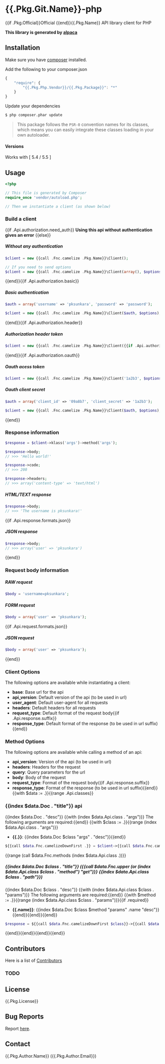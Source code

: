 # {{.Pkg.Git.Name}}-php

{{if .Pkg.Official}}Official {{end}}{{.Pkg.Name}} API library client for PHP

__This library is generated by [alpaca](https://github.com/pksunkara/alpaca)__

## Installation

Make sure you have [composer](https://getcomposer.org) installed.

Add the following to your composer.json

```js
{
    "require": {
        "{{.Pkg.Php.Vendor}}/{{.Pkg.Package}}": "*"
    }
}
```

Update your dependencies

```bash
$ php composer.phar update
```

> This package follows the `PSR-0` convention names for its classes, which means you can easily integrate these classes loading in your own autoloader.

#### Versions

Works with [ 5.4 / 5.5 ]

## Usage

```php
<?php

// This file is generated by Composer
require_once 'vendor/autoload.php';

// Then we instantiate a client (as shown below)
```

### Build a client
{{if .Api.authorization.need_auth}}
**Using this api without authentication gives an error**
{{else}}
##### Without any authentication

```php
$client = new {{call .Fnc.camelize .Pkg.Name}}\Client();

// If you need to send options
$client = new {{call .Fnc.camelize .Pkg.Name}}\Client(array(), $options);
```
{{end}}{{if .Api.authorization.basic}}
##### Basic authentication

```php
$auth = array('username' => 'pksunkara', 'password' => 'password');

$client = new {{call .Fnc.camelize .Pkg.Name}}\Client($auth, $options);
```
{{end}}{{if .Api.authorization.header}}
##### Authorization header token

```php
$client = new {{call .Fnc.camelize .Pkg.Name}}\Client({{if .Api.authorization.oauth}}array('http_header' => '1a2b3'){{else}}'1a2b3'{{end}}, $options);
```
{{end}}{{if .Api.authorization.oauth}}
##### Oauth acess token

```php
$client = new {{call .Fnc.camelize .Pkg.Name}}\Client('1a2b3', $options);
```

##### Oauth client secret

```php
$auth = array('client_id' => '09a8b7', 'client_secret' => '1a2b3');

$client = new {{call .Fnc.camelize .Pkg.Name}}\Client($auth, $options);
```
{{end}}
### Response information

```php
$response = $client->klass('args')->method('args');

$response->body;
// >>> 'Hello world!'

$response->code;
// >>> 200

$response->headers;
// >>> array('content-type' => 'text/html')
```

##### HTML/TEXT response

```php
$response->body;
// >>> 'The username is pksunkara!'
```
{{if .Api.response.formats.json}}
##### JSON response

```php
$response->body;
// >>> array('user' => 'pksunkara')
```
{{end}}
### Request body information

##### RAW request

```php
$body = 'username=pksunkara';
```

##### FORM request

```php
$body = array('user' => 'pksunkara');
```
{{if .Api.request.formats.json}}
##### JSON request

```php
$body = array('user' => 'pksunkara');
```
{{end}}
### Client Options

The following options are available while instantiating a client:

 * __base__: Base url for the api
 * __api_version__: Default version of the api (to be used in url)
 * __user_agent__: Default user-agent for all requests
 * __headers__: Default headers for all requests
 * __request_type__: Default format of the request body{{if .Api.response.suffix}}
 * __response_type__: Default format of the response (to be used in url suffix){{end}}

### Method Options

The following options are available while calling a method of an api:

 * __api_version__: Version of the api (to be used in url)
 * __headers__: Headers for the request
 * __query__: Query parameters for the url
 * __body__: Body of the request
 * __request_type__: Format of the request body{{if .Api.response.suffix}}
 * __response_type__: Format of the response (to be used in url suffix){{end}}
{{with $data := .}}{{range .Api.classes}}
### {{index $data.Doc . "title"}} api

{{index $data.Doc . "desc"}}
{{with (index $data.Api.class . "args")}}
The following arguments are required:{{end}}
{{with $class := .}}{{range (index $data.Api.class . "args")}}
 * __{{.}}__: {{index $data.Doc $class "args" . "desc"}}{{end}}

```php
${{call $data.Fnc.camelizeDownFirst .}} = $client->{{call $data.Fnc.camelizeDownFirst .}}({{call $data.Fnc.prnt.php (index $data.Doc . "args") ", " false}});
```
{{range (call $data.Fnc.methods (index $data.Api.class .))}}
##### {{index $data.Doc $class . "title"}} ({{call $data.Fnc.upper (or (index $data.Api.class $class . "method") "get")}} {{index $data.Api.class $class . "path"}})

{{index $data.Doc $class . "desc"}}
{{with (index $data.Api.class $class . "params")}}
The following arguments are required:{{end}}
{{with $method := .}}{{range (index $data.Api.class $class . "params")}}{{if .required}}
 * __{{.name}}__: {{index $data.Doc $class $method "params" .name "desc"}}{{end}}{{end}}{{end}}

```php
$response = ${{call $data.Fnc.camelizeDownFirst $class}}->{{call $data.Fnc.camelizeDownFirst .}}({{call $data.Fnc.prnt.php (index $data.Doc $class . "params") ", " true}}$options);
```
{{end}}{{end}}{{end}}{{end}}
## Contributors
Here is a list of [Contributors](https://{{.Pkg.Git.Site}}/{{.Pkg.Git.User}}/{{.Pkg.Git.Name}}-php/contributors)

### TODO

## License
{{.Pkg.License}}

## Bug Reports
Report [here](https://{{.Pkg.Git.Site}}/{{.Pkg.Git.User}}/{{.Pkg.Git.Name}}-php/issues).

## Contact
{{.Pkg.Author.Name}} ({{.Pkg.Author.Email}})

